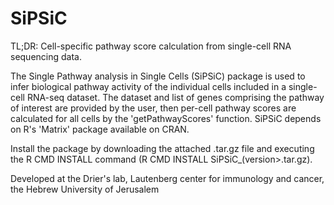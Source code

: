 # SiPSiC
TL;DR: Cell-specific pathway score calculation from single-cell RNA sequencing data.

The Single Pathway analysis in Single Cells (SiPSiC) package is used to infer biological pathway activity of the individual cells included in a single-cell RNA-seq dataset. 
The dataset and list of genes comprising the pathway of interest are provided by the user, then per-cell pathway scores are calculated for all cells by the 'getPathwayScores' function.
SiPSiC depends on R's 'Matrix' package available on CRAN. 

Install the package by downloading the attached .tar.gz file and executing the R CMD INSTALL command (R CMD INSTALL SiPSiC_(version>.tar.gz). 

Developed at the Drier's lab, Lautenberg center for immunology and cancer, the Hebrew University of Jerusalem

